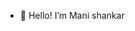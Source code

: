 - 👋 Hello! I’m Mani shankar

<!---
Manishankar9977/Manishankar9977 is a ✨ special ✨ repository because its `README.md` (this file) appears on your GitHub profile.
You can click the Preview link to take a look at your changes.
--->
